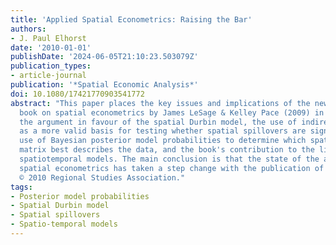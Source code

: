 ```yaml
---
title: 'Applied Spatial Econometrics: Raising the Bar'
authors:
- J. Paul Elhorst
date: '2010-01-01'
publishDate: '2024-06-05T21:10:23.503079Z'
publication_types:
- article-journal
publication: '*Spatial Economic Analysis*'
doi: 10.1080/17421770903541772
abstract: "This paper places the key issues and implications of the new 'introductory'
  book on spatial econometrics by James LeSage & Kelley Pace (2009) in a broader perspective:
  the argument in favour of the spatial Durbin model, the use of indirect effects
  as a more valid basis for testing whether spatial spillovers are significant, the
  use of Bayesian posterior model probabilities to determine which spatial weights
  matrix best describes the data, and the book's contribution to the literature on
  spatiotemporal models. The main conclusion is that the state of the art of applied
  spatial econometrics has taken a step change with the publication of this book.
  © 2010 Regional Studies Association."
tags:
- Posterior model probabilities
- Spatial Durbin model
- Spatial spillovers
- Spatio-temporal models
---
```

